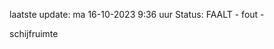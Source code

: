 laatste update: 
ma 16-10-2023  9:36   uur 
Status: FAALT - fout - 
<div class="service R">schijfruimte</div>